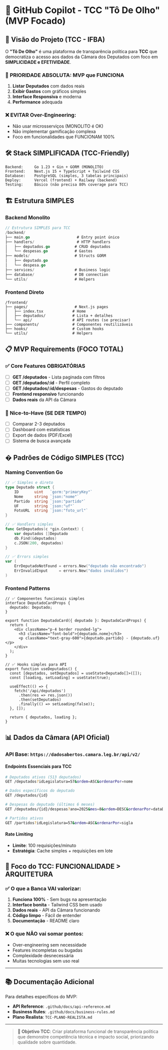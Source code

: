 # 🤖 GitHub Copilot - TCC "Tô De Olho" (MVP Focado)

## 🎯 Visão do Projeto (TCC - IFBA)

O **"Tô De Olho"** é uma plataforma de transparência política para **TCC** que democratiza o acesso aos dados da Câmara dos Deputados com foco em **SIMPLICIDADE e EFETIVIDADE**.

### 🚨 **PRIORIDADE ABSOLUTA: MVP que FUNCIONA**
1. **Listar Deputados** com dados reais
2. **Exibir Gastos** com gráficos simples  
3. **Interface Responsiva** e moderna
4. **Performance** adequada

### ❌ **EVITAR Over-Engineering:**
- Não usar microsserviços (MONOLITO é OK)
- Não implementar gamificação complexa
- Foco em funcionalidades que FUNCIONAM 100%

## 🛠️ Stack SIMPLIFICADA (TCC-Friendly)

```
Backend:     Go 1.23 + Gin + GORM (MONOLITO)
Frontend:    Next.js 15 + TypeScript + Tailwind CSS
Database:    PostgreSQL (simples, 3 tabelas principais)
Deploy:      Vercel (frontend) + Railway (backend)
Testing:     Básico (não precisa 80% coverage para TCC)
```

## 🏗️ Estrutura SIMPLES

### Backend Monolito
```go
// Estrutura SIMPLES para TCC
/backend/
├── main.go                     # Entry point único
├── handlers/                   # HTTP handlers  
│   ├── deputados.go           # CRUD deputados
│   └── despesas.go            # Gastos
├── models/                    # Structs GORM
│   ├── deputado.go           
│   └── despesa.go            
├── services/                  # Business logic
├── database/                  # DB connection
└── utils/                     # Helpers
```

### Frontend Direto
```
/frontend/
├── pages/                     # Next.js pages
│   ├── index.tsx             # Home
│   ├── deputados/            # Lista + detalhes
│   └── api/                  # API routes (se precisar)
├── components/               # Componentes reutilizáveis
├── hooks/                    # Custom hooks
└── utils/                    # Helpers
```

## 📋 MVP Requirements (FOCO TOTAL)

### ✅ **Core Features OBRIGATÓRIAS**
- [ ] **GET /deputados** - Lista paginada com filtros
- [ ] **GET /deputados/:id** - Perfil completo
- [ ] **GET /deputados/:id/despesas** - Gastos do deputado
- [ ] **Frontend responsivo** funcionando
- [ ] **Dados reais** da API da Câmara

### 🚀 **Nice-to-Have (SE DER TEMPO)**
- [ ] Comparar 2-3 deputados
- [ ] Dashboard com estatísticas
- [ ] Export de dados (PDF/Excel)
- [ ] Sistema de busca avançada
## � Padrões de Código SIMPLES (TCC)

### Naming Convention Go
```go
// ✅ Simples e direto
type Deputado struct {
    ID       uint   `gorm:"primaryKey"`
    Nome     string `json:"nome"`
    Partido  string `json:"partido"`
    UF       string `json:"uf"`
    FotoURL  string `json:"foto_url"`
}

// ✅ Handlers simples
func GetDeputados(c *gin.Context) {
    var deputados []Deputado
    db.Find(&deputados)
    c.JSON(200, deputados)
}

// ✅ Errors simples
var (
    ErrDeputadoNotFound = errors.New("deputado não encontrado")
    ErrInvalidInput     = errors.New("dados inválidos")
)
```

### Frontend Patterns
```tsx
// ✅ Componentes funcionais simples
interface DeputadoCardProps {
  deputado: Deputado;
}

export function DeputadoCard({ deputado }: DeputadoCardProps) {
  return (
    <div className="p-4 border rounded-lg">
      <h3 className="font-bold">{deputado.nome}</h3>
      <p className="text-gray-600">{deputado.partido} - {deputado.uf}</p>
    </div>
  );
}

// ✅ Hooks simples para API
export function useDeputados() {
  const [deputados, setDeputados] = useState<Deputado[]>([]);
  const [loading, setLoading] = useState(true);
  
  useEffect(() => {
    fetch('/api/deputados')
      .then(res => res.json())
      .then(setDeputados)
      .finally(() => setLoading(false));
  }, []);
  
  return { deputados, loading };
}
```

## 📊 Dados da Câmara (API Oficial)

### API Base: `https://dadosabertos.camara.leg.br/api/v2/`

#### Endpoints Essenciais para TCC
```bash
# Deputados ativos (513 deputados)
GET /deputados?idLegislatura=57&ordem=ASC&ordenarPor=nome

# Dados específicos do deputado  
GET /deputados/{id}

# Despesas do deputado (últimos 6 meses)
GET /deputados/{id}/despesas?ano=2025&mes=8&ordem=DESC&ordenarPor=dataDocumento

# Partidos ativos
GET /partidos?idLegislatura=57&ordem=ASC&ordenarPor=sigla
```

#### Rate Limiting
- **Limite**: 100 requisições/minuto
- **Estratégia**: Cache simples + requisições em lote

## 🎯 Foco do TCC: FUNCIONALIDADE > ARQUITETURA

### ✅ **O que a Banca VAI valorizar:**
1. **Funciona 100%** - Sem bugs na apresentação
2. **Interface bonita** - Tailwind CSS bem usado
3. **Dados reais** - API da Câmara funcionando
4. **Código limpo** - Fácil de entender
5. **Documentação** - README claro

### ❌ **O que NÃO vai somar pontos:**
- Over-engineering sem necessidade
- Features incompletas ou bugadas
- Complexidade desnecessária
- Muitas tecnologias sem uso real

---

## 📚 Documentação Adicional

Para detalhes específicos do MVP:
- **API Reference**: `.github/docs/api-reference.md`  
- **Business Rules**: `.github/docs/business-rules.md`
- **Plano Realista**: `TCC-PLANO-REALISTA.md`

---

> **🎯 Objetivo TCC**: Criar plataforma funcional de transparência política que demonstre competência técnica e impacto social, priorizando qualidade sobre quantidade.
